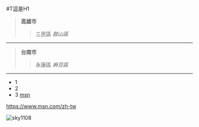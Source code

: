 #T這是H1

> **高雄市**
>>三民區
>> *鼓山區*
***
> **台南市**
>>永康區
>> *麻豆區*
***
* 1
* 2
* 3
[msn](https://www.msn.com/zh-tw)

<https://www.msn.com/zh-tw>

![sky1108](1.jpg"中秋")
